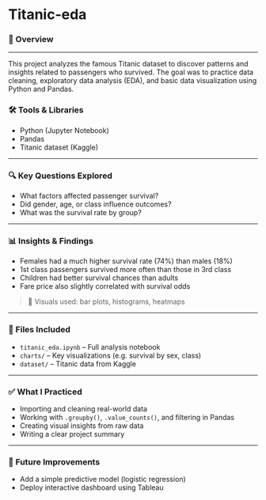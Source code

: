 # Titanic-eda

### 📌 Overview

---

This project analyzes the famous Titanic dataset to discover patterns and insights related to passengers who survived. The goal was to practice data cleaning, exploratory data analysis (EDA), and basic data visualization using Python and Pandas.

### 🛠️ Tools & Libraries  
- Python (Jupyter Notebook)  
- Pandas   
- Titanic dataset (Kaggle)

---

### 🔍 Key Questions Explored  
- What factors affected passenger survival?  
- Did gender, age, or class influence outcomes?  
- What was the survival rate by group?

---

### 📊 Insights & Findings  
- Females had a much higher survival rate (74%) than males (18%)  
- 1st class passengers survived more often than those in 3rd class  
- Children had better survival chances than adults  
- Fare price also slightly correlated with survival odds  

> 📌 Visuals used: bar plots, histograms, heatmaps

---

### 📁 Files Included  
- `titanic_eda.ipynb` – Full analysis notebook  
- `charts/` – Key visualizations (e.g. survival by sex, class)  
- `dataset/` – Titanic data from Kaggle

---

### ✅ What I Practiced  
- Importing and cleaning real-world data  
- Working with `.groupby()`, `.value_counts()`, and filtering in Pandas  
- Creating visual insights from raw data  
- Writing a clear project summary

---

### 🚀 Future Improvements  
- Add a simple predictive model (logistic regression)  
- Deploy interactive dashboard using Tableau
